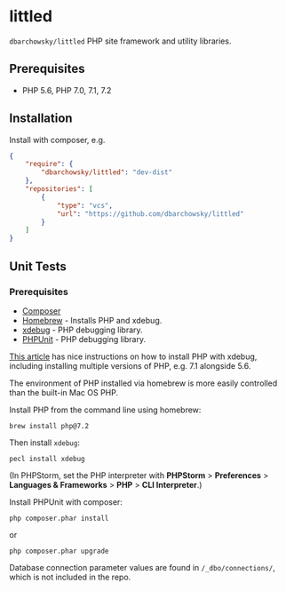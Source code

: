 # littled
`dbarchowsky/littled` PHP site framework and utility libraries.

## Prerequisites

* PHP 5.6, PHP 7.0, 7.1, 7.2

## Installation

Install with composer, e.g.

```json
{
	"require": {
		"dbarchowsky/littled": "dev-dist"
	},
	"repositories": [
		{
			"type": "vcs",
			"url": "https://github.com/dbarchowsky/littled"
		}
	]
}
```

## Unit Tests

### Prerequisites

* [Composer](https://getcomposer.org/download/)  
* [Homebrew](https://brew.sh/) - Installs PHP and xdebug.
* [xdebug](https://xdebug.org/) - PHP debugging library.
* [PHPUnit](https://phpunit.de/getting-started/phpunit-7.html) - PHP debugging library.

[This article](https://medium.com/@romaninsh/install-php-7-2-xdebug-on-macos-high-sierra-with-homebrew-july-2018-d7968fe7e8b8) has nice instructions on how to install PHP with xdebug, including installing multiple versions of PHP, e.g. 7.1 alongside 5.6.

The environment of PHP installed via homebrew is more easily controlled than the built-in Mac OS PHP.

Install PHP from the command line using homebrew:
```text
brew install php@7.2
```

Then install `xdebug`:
```text
pecl install xdebug
```

(In PHPStorm, set the PHP interpreter with **PHPStorm** > **Preferences** > **Languages & Frameworks** > **PHP** > **CLI Interpreter**.)

Install PHPUnit with composer:
```$xslt
php composer.phar install
```
or 
```$xslt
php composer.phar upgrade
```

Database connection parameter values are found in `/_dbo/connections/`, which is not included in the repo. 